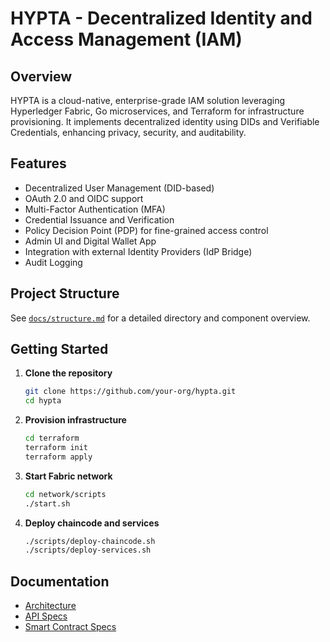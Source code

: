 # HYPTA - Decentralized Identity and Access Management (IAM)

## Overview

HYPTA is a cloud-native, enterprise-grade IAM solution leveraging Hyperledger Fabric, Go microservices, and Terraform for infrastructure provisioning. It implements decentralized identity using DIDs and Verifiable Credentials, enhancing privacy, security, and auditability.

## Features

- Decentralized User Management (DID-based)
- OAuth 2.0 and OIDC support
- Multi-Factor Authentication (MFA)
- Credential Issuance and Verification
- Policy Decision Point (PDP) for fine-grained access control
- Admin UI and Digital Wallet App
- Integration with external Identity Providers (IdP Bridge)
- Audit Logging

## Project Structure

See [`docs/structure.md`](docs/structure.md) for a detailed directory and component overview.

## Getting Started

1. **Clone the repository**
   ```bash
   git clone https://github.com/your-org/hypta.git
   cd hypta
   ```

2. **Provision infrastructure**
   ```bash
   cd terraform
   terraform init
   terraform apply
   ```

3. **Start Fabric network**
   ```bash
   cd network/scripts
   ./start.sh
   ```

4. **Deploy chaincode and services**
   ```bash
   ./scripts/deploy-chaincode.sh
   ./scripts/deploy-services.sh
   ```

## Documentation

- [Architecture](docs/architecture.md)
- [API Specs](docs/api-specs.md)
- [Smart Contract Specs](docs/smart-contract-specs.md)

